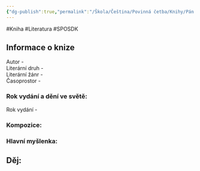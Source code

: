 ```yaml
---
{"dg-publish":true,"permalink":"/Škola/Čeština/Povinná četba/Knihy/Pán Prstenů/","created":"2023-11-28T12:00:27.884+01:00","updated":"2024-03-13T18:23:11.080+01:00"}
---
```


#Kniha #Literatura #SPOSDK
## Informace o knize
Autor -  
Literární druh -  
Literární žánr -  
Časoprostor -
### Rok vydání a dění ve světě:
Rok vydání -
### Kompozice:

### Hlavní myšlenka:

## Děj: